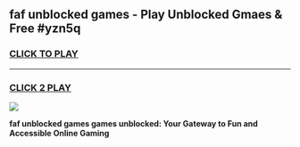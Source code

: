 
## faf unblocked games - Play Unblocked Gmaes & Free #yzn5q
<h3>
<a href="https://premium.freeplayer.one?title=faf_unblocked_games&ref=03M">CLICK TO PLAY</a></h3>
<hr>

<h3>
<a href="https://premium.freeplayer.one?title=faf_unblocked_games&ref=03M">CLICK 2 PLAY</a>
  
</h3>

<a href="https://premium.freeplayer.one?title=faf_unblocked_games&ref=03M"><img src="https://clearcache.store/games.png"></a>


**faf unblocked games games unblocked: Your Gateway to Fun and Accessible Online Gaming**
